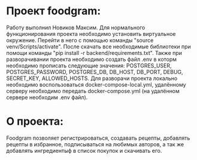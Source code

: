# Проект foodgram:
Работу выполнил Новиков Максим.
Для нормального функционирования проекта необходимо установить виртуальное окружение. Перейти в него с помощью команды "source venv/Scripts/activate". После скачать все необходимые библиотеки при помощи команды "pip install -r backend/requirements.txt". Также при разворачивании проекта необходимо создать файл .env в которм необходимо прописать следующие значения: POSTGRES_USER, POSTGRES_PASSWORD, POSTGRES_DB, DB_HOST, DB_PORT, DEBUG, SECRET_KEY, ALLOWED_HOSTS.
Для разворачи проекта локально необходимо воспользоваться docker-compose-local.yml, удалённому серверу необходимо передать docker-compose.yml (на удалённом сервере необходим .env файл).

# О проекта:
Foodgram позволяет регистрироваться, создавать рецепты, добавлять рецепты в избранное, подписываться на любимых авторов, а так же добавлять ингредиентыф в список покупок и скачивать его.